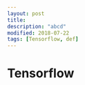 ```yaml
---
layout: post
title:
description: "abcd"
modified: 2018-07-22
tags: [Tensorflow, def]
---
```


# Tensorflow
